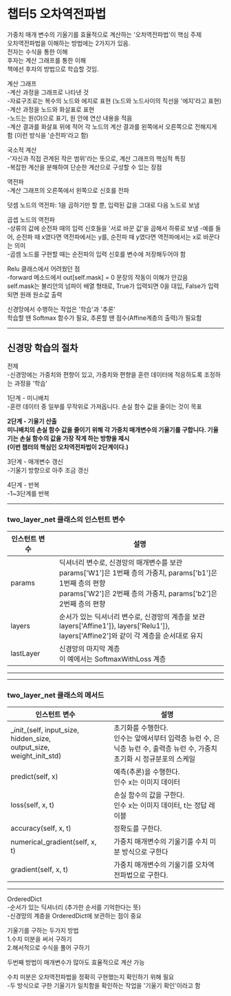 # 챕터5 오차역전파법
가중치 매개 변수의 기울기를 효율적으로 계산하는 '오차역전파법'이 핵심 주제  
오차역전파법을 이해하는 방법에는 2가지가 있음.  
전자는 수식을 통한 이해  
후자는 계산 그래프를 통한 이해  
책에선 후자의 방법으로 학습할 것임.

계산 그래프  
-계산 과정을 그래프로 나타낸 것  
-자료구조로는 복수의 노드와 에지로 표현 (노드와 노드사이의 직선을 '에지'라고 표현)  
-계산 과정을 노드와 화살표로 표현  
-노드는 원(O)으로 표기, 원 안에 연산 내용을 적음  
-계산 결과를 화살표 위에 적어 각 노드의 계산 결과를 왼쪽에서 오른쪽으로 전해지게 함 (이런 방식을 '순전파'라고 함)

국소적 계산  
-'자신과 직접 관계된 작은 범위'라는 뜻으로, 계산 그래프의 핵심적 특징  
-복잡한 계산을 분해하여 단순한 계산으로 구성할 수 있는 장점  

역전파  
-계산 그래프의 오른쪽에서 왼쪽으로 신호를 전파

덧셈 노드의 역전파: 1을 곱하기만 할 뿐, 입력된 값을 그대로 다음 노드로 보냄

곱셉 노드의 역전파  
-상류의 값에 순전파 때의 입력 신호들을 '서로 바꾼 값'을 곱해서 하류로 보냄
-예를 들어, 순전파 때 x였다면 역전파에서는 y를, 순전파 때 y였다면 역전파에서는 x로 바꾼다는 의미  
-곱셈 노드를 구현할 때는 순전파의 입력 신호를 변수에 저장해두어야 함

Relu 클래스에서 어려웠던 점  
-forward 메소드에서 out[self.mask] = 0 문장의 작동이 이해가 안갔음  
self.mask는 불리안의 넘파이 배열 형태로, True가 입력되면 0을 대입, False가 입력되면 원래 원소값 출력

신경망에서 수행하는 작업은 '학습'과 '추론'  
학습할 땐 Softmax 함수가 필요, 추론할 땐 점수(Affine계층의 출력)가 필요함

---

## 신경망 학습의 절차   

전제  
-신경망에는 가중치와 편향이 있고, 가중치와 편향을 훈련 데이터에 적응하도록 조정하는 과정을 '학습'
  
1단계 - 미니배치  
-훈련 데이터 중 일부를 무작위로 가져옵니다. 손실 함수 값을 줄이는 것이 목표  
  
**2단계 - 기울기 산출  
미니배치의 손실 함수 값을 줄이기 위해 각 가중치 매개변수의 기울기를 구합니다. 기울기는 손실 함수의 값을 가장 작게 하는 방향을 제시  
(이번 챕터의 핵심인 오차역전파법이 2단계이다.)**  
  
3단계 - 매개변수 갱신  
-기울기 방향으로 아주 조금 갱신  
  
4단계 - 반복  
-1~3단계를 반복  

---
### two_layer_net 클래스의 인스턴트 변수
|인스턴트 변수||설명|
|---|---|---|
|params||딕셔너리 변수로, 신경망의 매개변수를 보관 <br>params['W1']은 1번째 층의 가중치, params['b1']은 1번째 층의 편향<br>params['W2']은 2번째 층의 가중치, params['b2']은 2번째 층의 편향|
|layers||순서가 있는 딕셔너리 변수로, 신경망의 계층을 보관<br>layers['Affine1']}, layers['Relu1']}, layers['Affine2']와 같이 각 계층을 순서대로 유지|
|lastLayer||신경망의 마지막 계층<br>이 예에서는 SoftmaxWithLoss 계층|

---
---
### two_layer_net 클래스의 메서드
|인스턴트 변수||설명|
|---|---|---|
|\__init__(self, input_size, hidden_size, <br>output_size, weight_init_std)||초기화를 수행한다.<br>인수는 앞에서부터 입력층 뉴런 수, 은닉층 뉴런 수, 출력층 뉴런 수, 가중치 초기화 시 정규분포의 스케일|
|predict(self, x)||예측(추론)을 수행한다.<br>인수 x는 이미지 데이터|
|loss(self, x, t)||손실 함수의 값을 구한다.<br>인수 x는 이미지 데이터, t는 정답 레이블|
|accuracy(self, x, t)||정확도를 구한다.|
|numerical_gradient(self, x, t)||가중치 매개변수의 기울기를 수치 미분 방식으로 구한다|
|gradient(self, x, t)||가중치 매개변수의 기울기를 오차역전파법으로 구한다.|

---

OrderedDict  
-순서가 있는 딕셔너리 (추가한 순서를 기억한다는 뜻)  
-신경망의 계층을 OrderedDict에 보관하는 점이 중요  

기울기를 구하는 두가지 방법  
1.수치 미분을 써서 구하기  
2.해서적으로 수식을 풀어 구하기  

두번째 방법이 매개변수가 많아도 효율적으로 계산 가능  

수치 미분은 오차역전파법을 정확히 구현했는지 확인하기 위해 필요  
-두 방식으로 구한 기울기가 일치함을 확인하는 작업을 '기울기 확인'이라고 함  